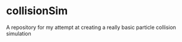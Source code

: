 # collisionSim
A repository for my attempt at creating a really basic particle collision simulation
